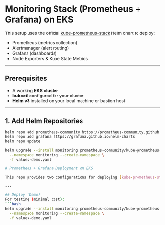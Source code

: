 # Monitoring Stack (Prometheus + Grafana) on EKS

This setup uses the official [kube-prometheus-stack](https://artifacthub.io/packages/helm/prometheus-community/kube-prometheus-stack) Helm chart to deploy:
- Prometheus (metrics collection)
- Alertmanager (alert routing)
- Grafana (dashboards)
- Node Exporters & Kube State Metrics

---

## Prerequisites
- A working **EKS cluster**
- **kubectl** configured for your cluster
- **Helm v3** installed on your local machine or bastion host

---

## 1. Add Helm Repositories
```bash
helm repo add prometheus-community https://prometheus-community.github.io/helm-charts
helm repo add grafana https://grafana.github.io/helm-charts
helm repo update

helm upgrade --install monitoring prometheus-community/kube-prometheus-stack \
  --namespace monitoring --create-namespace \
  -f values-demo.yaml

# Prometheus + Grafana Deployment on EKS

This repo provides two configurations for deploying [kube-prometheus-stack](https://artifacthub.io/packages/helm/prometheus-community/kube-prometheus-stack) using Helm.

---

## Deploy (Demo)
For testing (minimal cost):
```bash
helm upgrade --install monitoring prometheus-community/kube-prometheus-stack \
  --namespace monitoring --create-namespace \
  -f values-demo.yaml

